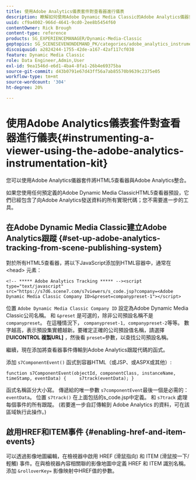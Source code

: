 ```yaml
---
title: 使用Adobe Analytics儀表套件對查看器進行儀表
description: 瞭解如何使用Adobe Dynamic Media Classic的Adobe Analytics儀器套件來測試查看器。
uuid: cf9a4002-966d-4641-9cd0-2ee8b5454f60
contentOwner: Rick Brough
content-type: reference
products: SG_EXPERIENCEMANAGER/Dynamic-Media-Classic
geptopics: SG_SCENESEVENONDEMAND_PK/categories/adobe_analytics_instrumentation_kit
discoiquuid: a2824244-1755-42de-a167-42af117cf038
feature: Dynamic Media Classic
role: Data Engineer,Admin,User
exl-id: 9ea1546d-e6d1-4ba4-8fa1-26b4e69375ba
source-git-commit: d43b0791e67d43ff56a7ab85570b9639c2375e05
workflow-type: tm+mt
source-wordcount: '304'
ht-degree: 20%

---
```


# 使用Adobe Analytics儀表套件對查看器進行儀表{#instrumenting-a-viewer-using-the-adobe-analytics-instrumentation-kit}

您可以使用Adobe Analytics儀器套件將HTML5查看器與Adobe Analytics整合。

如果您使用任何預定義的Adobe Dynamic Media ClassicHTML5查看器預設，它們已經包含了向Adobe Analytics發送資料的所有實現代碼；您不需要進一步的工具。

## 在Adobe Dynamic Media Classic建立Adobe Analytics跟蹤 {#set-up-adobe-analytics-tracking-from-scene-publishing-system}

對於所有HTML5查看器，將以下JavaScript添加到HTML容器中，通常在 &lt;head> 元素：

```as3
<!-- ***** Adobe Analytics Tracking ***** --><script type="text/javascript" src="https://s7d6.scene7.com/s7viewers/s_code.jsp?company=<Adobe Dynamic Media Classic Company ID>&preset=companypreset-1"></script>
```

位置 `Adobe Dynamic Media Classic Company ID` 設定為Adobe Dynamic Media Classic公司名稱。 和 `&preset` 是可選的，除非公司預設名稱不是 `companypreset`。 在這種情況下， `companypreset-1, companypreset-2`等等。 數字越高，表示預設集實體越新。要確定正確的公司預設值名稱，請選擇 **[!UICONTROL 複製URL]** ，然後看 `preset=`參數，以查找公司預設名稱。

繼續，現在添加將查看器事件傳輸到Adobe Analytics跟蹤代碼的函式。

添加 `s7ComponentEvent()` 函式到容器HTML（或JSP、或ASPX或其他）:

```as3
function s7ComponentEvent(objectId, componentClass, instanceName, timeStamp, eventData) {     s7track(eventData); }
```

函式名稱區分大小寫。 傳遞給的唯一參數 `s7componentEvent`最後一個是必需的： `eventData`。 位置 `s7track()` 在上面包括的s_code.jsp中定義。 和 `s7track` 處理每個事件的所有跟蹤。 (若要進一步自訂傳輸到 Adobe Analytics 的資料，可在該區域執行此操作。)

## 啟用HREF和ITEM事件 {#enabling-href-and-item-events}

可以透過影像地圖編輯，在檢視器中啟用 HREF (滑鼠指向) 和 ITEM (滑鼠按一下/輕觸) 事件。在與檢視器內容相關聯的影像地圖中定義 HREF 和 ITEM 識別名稱。添加 `&rolloverKey=` 影像映射中HREF值的參數。
